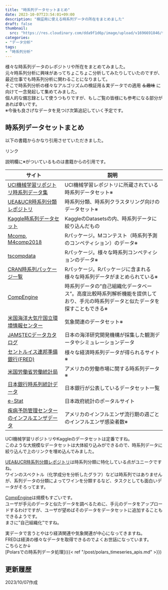 ```yaml
---
title: "時系列データセットまとめ"
date: 2023-10-07T23:54:01+09:00
description: "検証用に使える時系列データの所在をまとめました"
draft: false
thumbnail:
  src: "https://res.cloudinary.com/dda9f1d6p/image/upload/v1696691846/time_series_datasets_thumbnail_p6zy1o.webp"
categories:
- "データ分析"
tags:
- "時系列分析"
---
```


様々な時系列データのレポジトリや所在をまとめてみました。  
元々時系列分析に興味があってちょこちょこ分析してみたりしていたのですが、最近仕事でも時系列分析に関わることになりまして。  
そこで時系列分析の様々なアルゴリズムの検証用＆実データでの適用 ~~＆趣味~~ に向けて一念発起して集めてみました。  
個人的な備忘録として使うつもりですが、もしご覧の皆様にも参考になる部分があれば幸いです。  
※今後も良さげなデータを見つけ次第追記していく予定です。  

## 時系列データセットまとめ

以下の書籍からかなり引用させていただきました。  

<!-- START MoshimoAffiliateEasyLink -->
<script type="text/javascript">
(function(b,c,f,g,a,d,e){b.MoshimoAffiliateObject=a;
b[a]=b[a]||function(){arguments.currentScript=c.currentScript
||c.scripts[c.scripts.length-2];(b[a].q=b[a].q||[]).push(arguments)};
c.getElementById(a)||(d=c.createElement(f),d.src=g,
d.id=a,e=c.getElementsByTagName("body")[0],e.appendChild(d))})
(window,document,"script","//dn.msmstatic.com/site/cardlink/bundle.js?20220329","msmaflink");
msmaflink({"n":"実践 時系列解析 ―統計と機械学習による予測","b":"","t":"","d":"https:\/\/m.media-amazon.com","c_p":"\/images\/I","p":["\/51RYw2ZZUfL._SL500_.jpg","\/51Bts0DzzRL._SL500_.jpg","\/51jRPsFZYVL._SL500_.jpg","\/51rsaMcN-ZL._SL500_.jpg","\/51a5L2gAuIL._SL500_.jpg","\/41UHYSWHv9L._SL500_.jpg","\/41hxXTOBjIL._SL500_.jpg","\/51AxNTxsVoL._SL500_.jpg","\/41qMeM6q9tL._SL500_.jpg","\/4186McK3xCL._SL500_.jpg","\/418BOJwh9LL._SL500_.jpg","\/41hJVAoUmWL._SL500_.jpg","\/41ANkEZVEtL._SL500_.jpg","\/41K6OWKDSQL._SL500_.jpg","\/31Jg+vUAKvL._SL500_.jpg","\/51fHZQdPuTL._SL500_.jpg","\/41DXyVF7ZJL._SL500_.jpg","\/41+h++rXaSL._SL500_.jpg","\/51y0rS6XJiL._SL500_.jpg","\/51jAgwRn4CL._SL500_.jpg","\/51u+aDDIaLL._SL500_.jpg","\/51ZfYj4VhKL._SL500_.jpg","\/51FVoPGzrUL._SL500_.jpg","\/51O03r6dFxL._SL500_.jpg","\/51Yk23UIgGL._SL500_.jpg","\/515YeGMOBfL._SL500_.jpg","\/51WxpOcB2XL._SL500_.jpg","\/51nlmu1VhiL._SL500_.jpg","\/41OPkTaZ-OL._SL500_.jpg","\/518UNHgx4tL._SL500_.jpg","\/41HeH-VSjLL._SL500_.jpg","\/51vNgE58pPL._SL500_.jpg","\/51lS4JA6+fL._SL500_.jpg","\/51q8M+VXVbL._SL500_.jpg","\/51s1V3EKBmL._SL500_.jpg","\/518Jz3MH39L._SL500_.jpg","\/51lpRFB0WlL._SL500_.jpg","\/41mpriquCKL._SL500_.jpg","\/51unglSx+7L._SL500_.jpg","\/41aL7XV-p4L._SL500_.jpg","\/51ce8hrcxcL._SL500_.jpg","\/51h6LCjpQFL._SL500_.jpg","\/51Ebt5aS6sL._SL500_.jpg","\/41AlXpFRQeL._SL500_.jpg"],"u":{"u":"https:\/\/www.amazon.co.jp\/dp\/487311960X","t":"amazon","r_v":""},"v":"2.1","b_l":[{"id":1,"u_tx":"Amazonで見る","u_bc":"#f79256","u_url":"https:\/\/www.amazon.co.jp\/dp\/487311960X","a_id":3885217,"p_id":170,"pl_id":27060,"pc_id":185,"s_n":"amazon","u_so":1},{"u_bc":"#f76956","u_tx":"楽天市場で見る","u_url":"https:\/\/search.rakuten.co.jp\/search\/mall\/%E5%AE%9F%E8%B7%B5%20%E6%99%82%E7%B3%BB%E5%88%97%E8%A7%A3%E6%9E%90%20%E2%80%95%E7%B5%B1%E8%A8%88%E3%81%A8%E6%A9%9F%E6%A2%B0%E5%AD%A6%E7%BF%92%E3%81%AB%E3%82%88%E3%82%8B%E4%BA%88%E6%B8%AC\/","s_n":"rakuten","u_so":3,"a_id":3829408,"p_id":54,"pc_id":54,"pl_id":27059,"id":4},{"u_bc":"#66a7ff","u_tx":"Yahoo!ショッピングで見る","u_url":"https:\/\/shopping.yahoo.co.jp\/search?first=1\u0026p=%E5%AE%9F%E8%B7%B5%20%E6%99%82%E7%B3%BB%E5%88%97%E8%A7%A3%E6%9E%90%20%E2%80%95%E7%B5%B1%E8%A8%88%E3%81%A8%E6%A9%9F%E6%A2%B0%E5%AD%A6%E7%BF%92%E3%81%AB%E3%82%88%E3%82%8B%E4%BA%88%E6%B8%AC","s_n":"yahoo","u_so":4,"a_id":3829423,"p_id":1225,"pc_id":1925,"pl_id":27061}],"eid":"nU67J","s":"s"});
</script>
<div id="msmaflink-nU67J">リンク</div>
<!-- MoshimoAffiliateEasyLink END -->

説明欄に※がついているものは書籍からの引用です。

| サイト | 説明 |
| --- | --- |
| [UCI機械学習リポジトリ時系列データ集](https://archive.ics.uci.edu/datasets?skip=0&take=10&sort=desc&orderBy=NumHits&search=&Types=Time-Series) | UCI機械学習レポジトリに所蔵されている時系列データセット※ |
| [UEA&UCR時系列分類レポジトリ](http://www.timeseriesclassification.com/) | 時系列分類、時系列クラスタリング向けのデータセット※ |
| [Kaggle時系列データセット](https://www.kaggle.com/datasets?tags=13209-Time+Series+Analysis) | KaggleのDatasetsの内、時系列データに絞り込んだもの |
| [Mcomp](https://cran.r-project.org/web/packages/Mcomp/index.html), [M4comp2018](https://github.com/carlanetto/M4comp2018) | Rパッケージ。Mコンテスト（時系列予測のコンペティション）のデータ※ |
| [tscompdata](https://github.com/robjhyndman/tscompdata) | Rパッケージ。様々な時系列コンペティションのデータ※ |
| [CRAN時系列パッケージ一覧](https://cran.r-project.org/web/views/TimeSeries.html) | Rパッケージ。Rパッケージに含まれる様々な時系列データがまとめられている※ |
| [CompEngine](https://www.comp-engine.org/) | 時系列データの”自己組織化データベース”。高度比較時系列解析機能を提供しており、手元の時系列データと似たデータを探すこともできる※ |
| [米国海洋大気庁国立環境情報センター](https://www.ncdc.noaa.gov/cdo-web/datasets) | 気象関連のデータセット※ |
| [JAMSTECデータカタログ](https://www.godac.jamstec.go.jp/data_catalog/view/base?lang=ja) | 日本の海洋研究開発機構が採集した観測データやシミュレーションデータ |
| [セントルイス連邦準備銀行(FRED)](https://fred.stlouisfed.org/) | 様々な経済時系列データが得られるサイト※ |
| [米国労働省労働統計局](https://www.bls.gov/) | アメリカの労働市場に関する時系列データ※ |
| [日本銀行時系列統計データ](https://www.stat-search.boj.or.jp/) | 日本銀行が公表しているデータセット一覧 |
| [e-Stat](https://www.e-stat.go.jp/) | 日本政府統計のポータルサイト |
| [疾病予防管理センターのインフルエンザデータ](https://www.cdc.gov/flu/weekly/fluviewinteractive.htm) | アメリカのインフルエンザ流行期の週ごとのインフルエンザ感染者数※ |

UCI機械学習リポジトリやKaggleのデータセットは定番ですね。  
このような大規模なデータセットは大体絞り込みができるので、時系列データに絞り込んで上のリンクを埋め込んでみました。  

[UEA&UCR時系列分類レポジトリ](http://www.timeseriesclassification.com/)は時系列分類に特化している点がユニークですね。  
ワインのスペクトル（化学成分を分析したグラフ）などは時系列ではありませんが、系列データの分類によってワインを分類するなど、タスクとしても面白いデータがそろってます。  

[CompEngine](https://www.comp-engine.org/)は規模もすごいです。  
ユーザが手元のデータと似たデータを調べるために、手元のデータをアップロードするわけですが、ユーザが望めばそのデータをデータセットに追加することもできるようです。  
まさに”自己組織化”ですね。  

実データで言うとやはり経済関連や気象関連が中心になってきますね。  
FREDは経済の様々なデータを取得できるのでよくお世話になっています。  
こちらとか↓  
[Polarsでの時系列データ処理]({{< ref "/post/polars_timeseries_apis.md" >}})

## 更新履歴

2023/10/07作成
